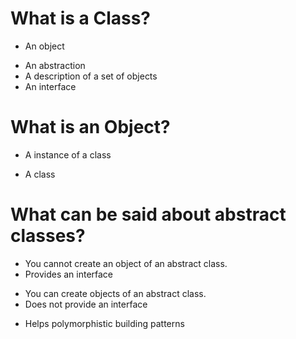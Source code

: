 # What is a Class?
 - An object
 + An abstraction
 + A description of a set of objects
 + An interface

# What is an Object?
 + A instance of a class
 - A class

# What can be said about abstract classes?
 + You cannot create an object of an abstract class.
 + Provides an interface
 - You can create objects of an abstract class.
 - Does not provide an interface
 + Helps polymorphistic building patterns
